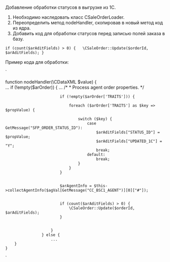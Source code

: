 Добавление обработки статусов в выгрузке из 1С.

1. Необходимо наследовать класс CSaleOrderLoader.
2. Переопределить метод nodeHandler, скопировав в новый метод код из ядра.
3. Добавить код  для обработки статусов перед записью полей заказа в базу.

` if (count($arAditFields) > 0) {   \CSaleOrder::Update($orderId, $arAditFields); } `

Пример кода для обработки:

`

function nodeHandler(\CDataXML $value) {  
...
            if (!empty($arOrder)) {
              ...
                            /*
                             * Process agent order properties.
                             */


                            if (!empty($arOrder['TRAITS'])) {

                                foreach ($arOrder['TRAITS'] as $key => $propValue) {

                                    switch ($key) {
                                        case GetMessage("SFP_ORDER_STATUS_ID"):
                                            $arAditFields["STATUS_ID"] = $propValue;
                                            $arAditFields["UPDATED_1C"] = "Y";
                                            break;
                                        default:
                                            break;
                                    }
                                }
                            }


                            $arAgentInfo = $this->collectAgentInfo($agVal[GetMessage("CC_BSC1_AGENT")][0]["#"]);


                            if (count($arAditFields) > 0) {
                                \CSaleOrder::Update($orderId, $arAditFields);
                            }


                        }
                    } else {
                        ...
        }
    }

`